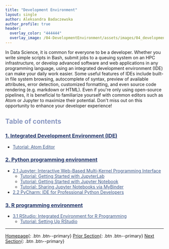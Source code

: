 ```yaml
---
title: "Development Environment"
layout: single
author: Aleksandra Badaczewska
author_profile: true
header:
  overlay_color: "444444"
  overlay_image: /04-DevelopmentEnvironment/assets/images/04_development_envir_banner.png
---
```


In Data Science, it is common for everyone to be a developer. Whether you write simple scripts in Bash, submit jobs to a queuing system on an HPC infrastructure, or develop advanced software and web applications in any programming language, using an integrated development environment (IDE) can make your daily work easier. Some useful features of IDEs include built-in file system browsing, autocomplete of syntax, preview of available attributes, error detection, customized formatting, and even source code rendering (e.g. markdown or HTML). Even if you're only using open-source pipelines, it is beneficial to familiarize yourself with common editors such as Atom or Jupyter to maximize their potential. Don't miss out on this opportunity to enhance your developer experience!



## <span style="color: #8997c1;">Table of contents</span>

### **<a href="01-integrated-development-environment" style="color: #24376b;">1. Integrated Development Environment (IDE)</a>**
* <a href="01A-tutorial-atom-editor" style="color: #3f5a8a;">Tutorial: Atom Editor</a>
### **<a href="02-python-programming-environment" style="color: #24376b;">2. Python programming environment</a>**
* <a href="02A-jupyter-basics" style="color: #3f5a8a;">2.1 Jupyter: Interactive Web-Based Multi-Kernel Programming Interface</a>
  * <a href="02B-tutorial-jupyter-lab" style="color: #3f5a8a;">Tutorial: Getting Started with JupyterLab </a>
  * <a href="02B-tutorial-jupyter-notebook" style="color: #3f5a8a;">Tutorial: Getting Started with Jupyter Notebook </a>
  * <a href="02B-tutorial-jupyter-sharing-mybinder" style="color: #3f5a8a;">Tutorial: Sharing Jupyter Notebooks via MyBinder </a>
* <a href="02C-pycharm-ide" style="color: #3f5a8a;">2.2 PyCharm: IDE for Professional Python Developers</a>

### **<a href="03-r-programming-environment" style="color: #24376b;">3. R programming environment</a>**
* <a href="03A-rstudio-basics" style="color: #3f5a8a;">3.1 RStudio: Integrated Environment for R Programming</a>
  * <a href="03B-tutorial-setting-up-rstudio" style="color: #3f5a8a;">Tutorial: Setting Up RStudio</a>


---

[Homepage](../index.md){: .btn  .btn--primary}
[Prior Section](../03-SetUpComputingMachine/00-SetUpComputingMachine-LandingPage){: .btn  .btn--primary}
[Next Section](../05-IntroToProgramming/00-IntroToProgramming-LandingPage){: .btn  .btn--primary}

